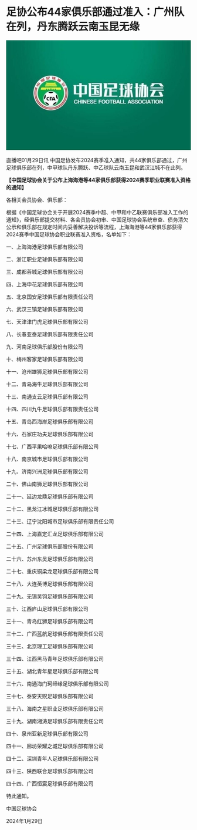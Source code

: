 # 足协公布44家俱乐部通过准入：广州队在列，丹东腾跃云南玉昆无缘

![746dbea9b97d6606b666686ccd294e09.jpg](https://raw.githubusercontent.com/qqhsx/qqnews_image/main/2024/01/29/足协公布44家俱乐部通过准入：广州队在列，丹东腾跃云南玉昆无缘/746dbea9b97d6606b666686ccd294e09.jpg)

直播吧01月29日讯 中国足协发布2024赛季准入通知，共44家俱乐部通过，广州足球俱乐部在列，中甲球队丹东腾跃、中乙球队云南玉昆和武汉江城不在此列。

**【中国足球协会关于公布上海海港等44家俱乐部获得2024赛季职业联赛准入资格的通知】**

各相关会员协会、俱乐部：

根据《中国足球协会关于开展2024赛季中超、中甲和中乙联赛俱乐部准入工作的通知》，经俱乐部提交材料、各会员协会初审、中国足球协会系统审查、债务清欠公示和俱乐部在规定时间内妥善解决投诉等流程，上海海港等44家俱乐部获得2024赛季中国足球协会职业联赛准入资格，名单如下：

一、上海海港足球俱乐部有限公司

二、浙江职业足球俱乐部有限公司

三、成都蓉城足球俱乐部有限公司

四、上海申花足球俱乐部有限公司

五、北京国安足球俱乐部有限责任公司

六、武汉三镇足球俱乐部有限公司

七、天津津门虎足球俱乐部有限公司

八、长春亚泰足球俱乐部有限责任公司

九、河南足球俱乐部股份有限公司

十、梅州客家足球俱乐部有限公司

十一、沧州雄狮足球俱乐部有限公司

十二、青岛海牛足球俱乐部有限公司

十三、南通支云足球俱乐部有限公司

十四、四川九牛足球俱乐部有限责任公司

十五、青岛西海岸足球俱乐部有限公司

十六、石家庄功夫足球俱乐部有限公司

十七、广西平果哈嘹足球俱乐部有限公司

十八、南京城市足球俱乐部有限公司

十九、济南兴洲足球俱乐部有限公司

二十、佛山南狮足球俱乐部有限公司

二十一、延边龙鼎足球俱乐部有限公司

二十二、黑龙江冰城足球俱乐部有限公司

二十三、辽宁沈阳城市足球俱乐部有限责任公司

二十四、上海嘉定汇龙足球俱乐部有限公司

二十五、广州足球俱乐部股份有限公司

二十六、苏州东吴足球俱乐部有限公司

二十七、重庆铜梁龙足球俱乐部有限公司

二十八、大连英博足球俱乐部有限公司

二十九、无锡吴钩足球俱乐部有限公司

三十、江西庐山足球俱乐部有限公司

三十一、青岛红狮足球俱乐部有限公司

三十二、广西蓝航足球俱乐部有限责任公司

三十三、北京理工足球俱乐部有限公司

三十四、江西黑马青年足球俱乐部有限公司

三十五、湖北青年星足球俱乐部有限公司

三十六、南通海门珂缔缘足球俱乐部有限公司

三十七、泰安天贶足球俱乐部有限公司

三十八、海南之星职业足球俱乐部有限公司

三十九、湖南湘涛足球俱乐部有限责任公司

四十、泉州亚新足球俱乐部有限公司

四十一、廊坊荣耀之城足球俱乐部有限公司

四十二、深圳青年人足球俱乐部有限公司

四十三、陕西联合足球俱乐部有限公司

四十四、广西恒宸足球俱乐部有限公司

特此通知。

中国足球协会

2024年1月29日

